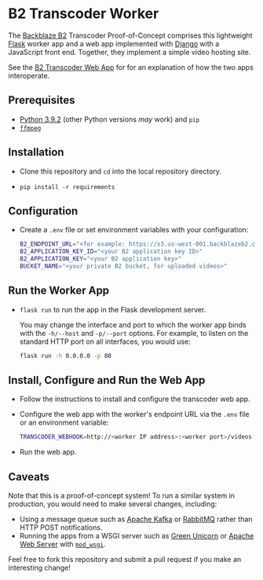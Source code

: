 # B2 Transcoder Worker

The [Backblaze B2](https://www.backblaze.com/b2/cloud-storage.html) Transcoder Proof-of-Concept comprises this lightweight [Flask](https://palletsprojects.com/p/flask/) worker app and a web app implemented with [Django](https://www.djangoproject.com) with a JavaScript front end. Together, they implement a simple video hosting site. 

See the [B2 Transcoder Web App](https://github.com/Backblaze-B2-Samples/b2-transcoder-web-app) for for an explanation of how the two apps interoperate.

## Prerequisites

* [Python 3.9.2](https://www.python.org/downloads/release/python-392/) (other Python versions _may_ work) and `pip`
* [`ffmpeg`](https://www.ffmpeg.org/download.html)

## Installation

* Clone this repository and `cd` into the local repository directory.

* `pip install -r requirements`

## Configuration

* Create a `.env` file or set environment variables with your configuration:

    ```bash
    B2_ENDPOINT_URL="<for example: https://s3.us-west-001.backblazeb2.com>"
    B2_APPLICATION_KEY_ID="<your B2 application key ID>"
    B2_APPLICATION_KEY="<your B2 application key>"
    BUCKET_NAME="<your private B2 bucket, for uploaded videos>"
    ```

## Run the Worker App

* `flask run` to run the app in the Flask development server.

    You may change the interface and port to which the worker app binds with the `-h/--host` and `-p/--port` options. For example, to listen on the standard HTTP port on all interfaces, you would use:

    ```bash
    flask run -h 0.0.0.0 -p 80
    ```

## Install, Configure and Run the Web App

* Follow the instructions to install and configure the transcoder web app.

* Configure the web app with the worker's endpoint URL via the `.env` file or an environment variable:

    ```bash
    TRANSCODER_WEBHOOK=http://<worker IP address>:<worker port>/videos
    ```

* Run the web app.

## Caveats

Note that this is a proof-of-concept system! To run a similar system in production, you would need to make several changes, including:

* Using a message queue such as [Apache Kafka](https://kafka.apache.org) or [RabbitMQ](https://www.rabbitmq.com) rather than HTTP POST notifications.
* Running the apps from a WSGI server such as [Green Unicorn](http://gunicorn.org/) or [Apache Web Server](https://httpd.apache.org) with [`mod_wsgi`](https://github.com/GrahamDumpleton/mod_wsgi).

Feel free to fork this repository and submit a pull request if you make an interesting change!